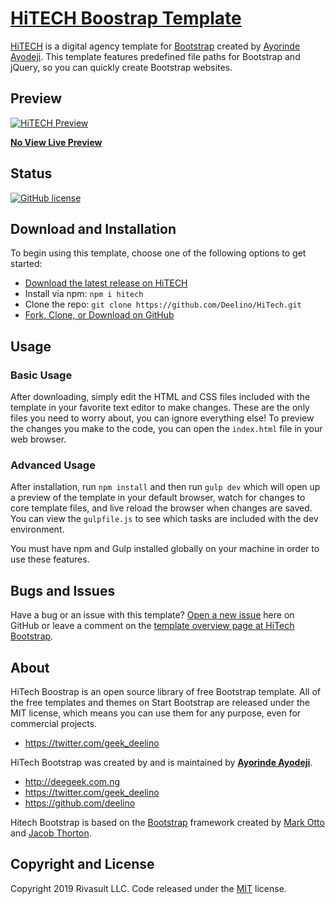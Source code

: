 # [HiTECH Boostrap Template](https://rivasult.com)

[HiTECH](http://rivasult.com) is a digital agency template for [Bootstrap](http://getbootstrap.com/) created by [Ayorinde Ayodeji](http://startbootstrap.com/). This template features predefined file paths for Bootstrap and jQuery, so you can quickly create Bootstrap websites.

## Preview

[![HiTECH Preview](https://startbootstrap.com/assets/img/templates/bare.jpg)](https://rivasult.com)

**[No View Live Preview](https://rivasult.com)**

## Status

[![GitHub license](https://img.shields.io/badge/license-MIT-blue.svg)](https://deegeek.com.ng)


## Download and Installation

To begin using this template, choose one of the following options to get started:
* [Download the latest release on HiTECH](https://rivasult.com)
* Install via npm: `npm i hitech`
* Clone the repo: `git clone https://github.com/Deelino/HiTech.git`
* [Fork, Clone, or Download on GitHub](https://github.com/Deelino/Hitech-bootstrap)

## Usage

### Basic Usage

After downloading, simply edit the HTML and CSS files included with the template in your favorite text editor to make changes. These are the only files you need to worry about, you can ignore everything else! To preview the changes you make to the code, you can open the `index.html` file in your web browser.

### Advanced Usage

After installation, run `npm install` and then run `gulp dev` which will open up a preview of the template in your default browser, watch for changes to core template files, and live reload the browser when changes are saved. You can view the `gulpfile.js` to see which tasks are included with the dev environment.

You must have npm and Gulp installed globally on your machine in order to use these features.

## Bugs and Issues

Have a bug or an issue with this template? [Open a new issue](https://github.com/deelino/HiTech-Bootstrap/issues) here on GitHub or leave a comment on the [template overview page at HiTech Bootstrap]().

## About

HiTech Boostrap is an open source library of free Bootstrap template. All of the free templates and themes on Start Bootstrap are released under the MIT license, which means you can use them for any purpose, even for commercial projects.

* https://twitter.com/geek_deelino

HiTech Bootstrap was created by and is maintained by **[Ayorinde Ayodeji](https://rivasult.com/team/ayorinde-ayodeji)**.

* http://deegeek.com.ng
* https://twitter.com/geek_deelino
* https://github.com/deelino

Hitech Bootstrap is based on the [Bootstrap](http://getbootstrap.com/) framework created by [Mark Otto](https://twitter.com/mdo) and [Jacob Thorton](https://twitter.com/fat).

## Copyright and License

Copyright 2019 Rivasult LLC. Code released under the [MIT](https://github.com/Deelino) license.
